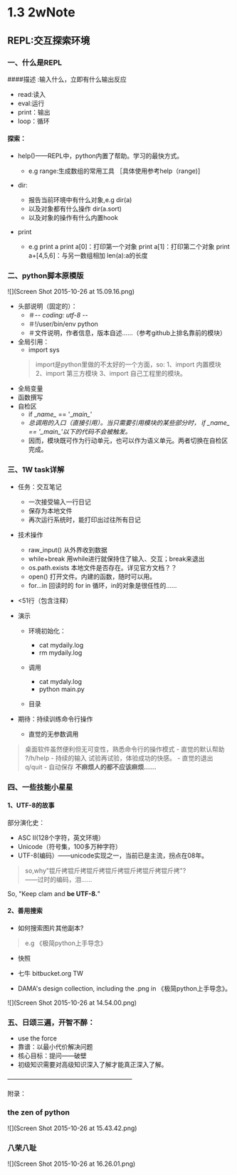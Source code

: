# 1.3 2wNote 

## REPL:交互探索环境


### 一、什么是REPL
####描述 :输入什么，立即有什么输出反应
- read:读入
- eval:运行
- print：输出
- loop：循环

#### 探索：

- help()——REPL中，python内置了帮助。学习的最快方式。

    - e.g range:生成数组的常用工具 ［具体使用参考help（range)]

- dir:
    - 报告当前环境中有什么对象,e.g dir(a)
    - 以及对象都有什么操作 dir(a.sort)
    - 以及对象的操作有什么内置hook

- print
    - e.g print a
          print a[0]：打印第一个对象
          print a[1]：打印第二个对象
          print a+[4,5,6]：与另一数组相加
          len(a):a的长度

### 二、python脚本原模版
  ![](Screen Shot 2015-10-26 at 15.09.16.png)
- 头部说明（固定的）：
    - ＃-*- coding: utf-8 -*- 
    - ＃!/user/bin/env python
    - ＃文件说明，作者信息，版本自述……（参考github上排名靠前的模块）
- 全局引用：
   - import sys
   >import是python里做的不太好的一个方面，so:
   1、import 内置模块
   2、import 第三方模块
   3、import 自己工程里的模块。
- 全局变量
- 函数撰写
- 自检区
    - if  \__name\__ == '\__main\__' 
    - *总调用的入口（直接引用）。当只需要引用模块的某些部分时， if  \__name\__ == '\__main\__'以下的代码不会被触发。*
    - 因而，模块既可作为行动单元，也可以作为语义单元。两者切换在自检区完成。
    
### 三、1W task详解
- 任务：交互笔记
    - 一次接受输入一行日记
    - 保存为本地文件
    - 再次运行系统时，能打印出过往所有日记

- 技术操作
    - raw_input()  从外界收到数据
    - while+break  用while进行就保持住了输入、交互；break来退出
    - os.path.exists 本地文件是否存在。详见官方文档？？
    - open() 打开文件。内建的函数，随时可以用。
    - for...in  回读时的 for in 循环，in的对象是很任性的……
    
- <51行（包含注释）


- 演示
    - 环境初始化：
        - cat mydaily.log
        - rm mydaily.log
        
    - 调用
        - cat mydaly.log
        - python main.py
    - 目录
    

- 期待：持续训练命令行操作
    - 直觉的无参数调用 
> 桌面软件虽然便利但无可变性，熟悉命令行的操作模式
    - 直觉的默认帮助  
> ?/h/help
    - 持续的输入
> 试验再试验，体验成功的快感。
    - 直觉的退出 
> q/quit
    - 自动保存
> **不麻烦人的都不应该麻烦……**

### 四、一些技能小星星
#### 1、UTF-8的故事
部分演化史：
- ASC II(128个字符，英文环境）
- Unicode（符号集，100多万种字符）
- UTF-8(编码）——unicode实现之一，当前已是主流，拐点在08年。
> so,why"锟斤拷锟斤拷锟斤拷锟斤拷锟斤拷锟斤拷锟斤拷"?  
——过时的编码，泪……

So, "Keep clam and **be UTF-8.**" 


#### 2、善用搜索
- 如何搜索图片其他副本?

> e.g 《极简python上手导念》
- 快照 
- 七牛 bitbucket.org TW

- DAMA's design collection, including the .png in 《极简python上手导念》。

 ![](Screen Shot 2015-10-26 at 14.54.00.png)

### 五、日颂三遍，开智不醉：
- use the force
- 靠谱：以最小代价解决问题
- 核心目标：提问——破壁
- 初级知识需要对高级知识深入了解才能真正深入了解。



————————————————————

附录：

### the zen of python
![](Screen Shot 2015-10-26 at 15.43.42.png)
### 八荣八耻
![](Screen Shot 2015-10-26 at 16.26.01.png)


